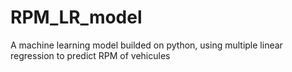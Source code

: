 # RPM_LR_model
A machine learning model builded on python, using multiple linear regression to predict RPM of vehicules
